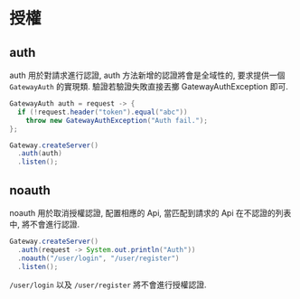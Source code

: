 

# 授權

## auth

auth 用於對請求進行認證, auth 方法新增的認證將會是全域性的, 要求提供一個 `GatewayAuth` 的實現類. 驗證若驗證失敗直接丟擲 GatewayAuthException 即可.

```java
GatewayAuth auth = request -> {
  if (!request.header("token").equal("abc"))
    throw new GatewayAuthException("Auth fail.");
};

Gateway.createServer()
  .auth(auth)
  .listen();
```

## noauth

noauth 用於取消授權認證, 配置相應的 Api, 當匹配到請求的 Api 在不認證的列表中, 將不會進行認證.

```java
Gateway.createServer()
  .auth(request -> System.out.println("Auth"))
  .noauth("/user/login", "/user/register")
  .listen();
```

`/user/login` 以及 `/user/register` 將不會進行授權認證.

